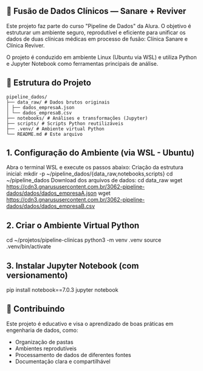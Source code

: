 ## 🏥 Fusão de Dados Clínicos — Sanare + Reviver
Este projeto faz parte do curso "Pipeline de Dados" da Alura. O objetivo é estruturar um ambiente seguro, reprodutível e eficiente para unificar os dados de duas clínicas médicas em processo de fusão: Clínica Sanare e Clínica Reviver.

O projeto é conduzido em ambiente Linux (Ubuntu via WSL) e utiliza Python e Jupyter Notebook como ferramentas principais de análise.

## 📁 Estrutura do Projeto
```
pipeline_dados/
├── data_raw/ # Dados brutos originais
│ ├── dados_empresaA.json
│ └── dados_empresaB.csv
├── notebooks/ # Análises e transformações (Jupyter)
├── scripts/ # Scripts Python reutilizáveis
├── .venv/ # Ambiente virtual Python
└── README.md # Este arquivo
```

## 1. Configuração do Ambiente (via WSL - Ubuntu)
Abra o terminal WSL e execute os passos abaixo:
Criação da estrutura inicial:
mkdir -p ~/pipeline_dados/{data_raw,notebooks,scripts}
cd ~/pipeline_dados
Download dos arquivos de dados:
cd data_raw
wget https://cdn3.gnarususercontent.com.br/3062-pipeline-dados/dados/dados_empresaA.json
wget https://cdn3.gnarususercontent.com.br/3062-pipeline-dados/dados/dados_empresaB.csv

## 2. Criar o Ambiente Virtual Python
cd ~/projetos/pipeline-clinicas
python3 -m venv .venv
source .venv/bin/activate

## 3. Instalar Jupyter Notebook (com versionamento)
pip install notebook==7.0.3
jupyter notebook

## 🤝 Contribuindo
Este projeto é educativo e visa o aprendizado de boas práticas em engenharia de dados, como:
- Organização de pastas
- Ambientes reprodutíveis
- Processamento de dados de diferentes fontes
- Documentação clara e compartilhável

